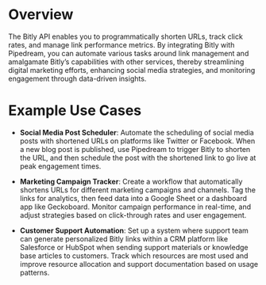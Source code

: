 # Overview

The Bitly API enables you to programmatically shorten URLs, track click rates, and manage link performance metrics. By integrating Bitly with Pipedream, you can automate various tasks around link management and amalgamate Bitly’s capabilities with other services, thereby streamlining digital marketing efforts, enhancing social media strategies, and monitoring engagement through data-driven insights.

# Example Use Cases

- **Social Media Post Scheduler**: Automate the scheduling of social media posts with shortened URLs on platforms like Twitter or Facebook. When a new blog post is published, use Pipedream to trigger Bitly to shorten the URL, and then schedule the post with the shortened link to go live at peak engagement times.

- **Marketing Campaign Tracker**: Create a workflow that automatically shortens URLs for different marketing campaigns and channels. Tag the links for analytics, then feed data into a Google Sheet or a dashboard app like Geckoboard. Monitor campaign performance in real-time, and adjust strategies based on click-through rates and user engagement.

- **Customer Support Automation**: Set up a system where support team can generate personalized Bitly links within a CRM platform like Salesforce or HubSpot when sending support materials or knowledge base articles to customers. Track which resources are most used and improve resource allocation and support documentation based on usage patterns.
